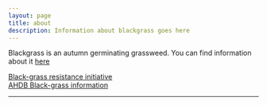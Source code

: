 ```yaml
---
layout: page
title: about
description: Information about blackgrass goes here
---
```


Blackgrass is an autumn germinating grassweed. You can find information
about it [here](https://en.wikipedia.org/wiki/Alopecurus_myosuroides) 

[Black-grass resistance initiative](https://www.BGRI.info)<br/>
[AHDB Black-grass information](https://ahdb.org.uk/knowledge-library/black-grass)<br/>

---